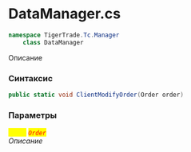 
# DataManager.cs
```csharp
namespace TigerTrade.Tc.Manager  
    class DataManager
```

Описание

### Синтаксис
```csharp
public static void ClientModifyOrder(Order order)
```

### Параметры  
<mark style="color:yellow;">`order`</mark> <mark style="color:red;">*`Order`*</mark>  
 *Описание*  
  

                    
                    